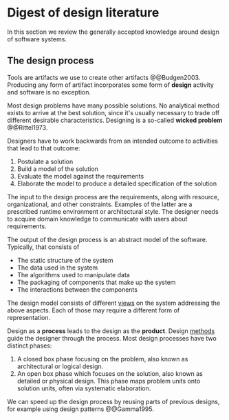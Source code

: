 # Digest of design literature

In this section we review the generally accepted knowledge around design of software systems.


## The design process

Tools are artifacts we use to create other artifacts @@Budgen2003.
Producing any form of artifact incorporates some form of **design** activity and software is no exception.

Most design problems have many possible solutions.
No analytical method exists to arrive at the best solution, since it's usually necessary to trade off different
desirable characteristics.
Designing is a so-called **wicked problem** @@Rittel1973.

Designers have to work backwards from an intended outcome to activities that lead to that outcome:

1. Postulate a solution
2. Build a model of the solution
3. Evaluate the model against the requirements
4. Elaborate the model to produce a detailed specification of the solution

The input to the design process are the requirements, along with resource, organizational, and other constraints.
Examples of the latter are a prescribed runtime environment or architectural style.
The designer needs to acquire domain knowledge to communicate with users about requirements.

The output of the design process is an abstract model of the software.
Typically, that consists of

- The static structure of the system
- The data used in the system
- The algorithms used to manipulate data
- The packaging of components that make up the system
- The interactions between the components

The design model consists of different [views](views.md) on the system addressing the above aspects.
Each of those may require a different form of representation.

Design as a **process** leads to the design as the **product**.
Design [methods](methods.md) guide the designer through the process.
Most design processes have two distinct phases:

1. A closed box phase focusing on the problem, also known as architectural or logical design.
2. An open box phase which focuses on the solution, also known as detailed or physical design.
    This phase maps problem units onto solution units, often via systematic elaboration.

We can speed up the design process by reusing parts of previous designs, for example using design patterns @@Gamma1995.

